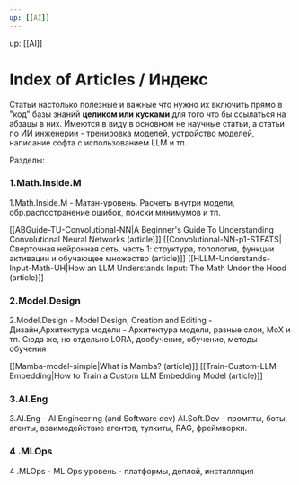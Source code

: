 ```yaml
---
up: [[AI]]
---
```

up: [[AI]]
# Index of Articles / Индекс
Статьи настолько полезные и важные что нужно их включить прямо в "код" базы знаний **целиком или кусками** для того что бы ссылаться на абзацы в них. 
Имеются в виду в основном не научные статьи, а статьи по ИИ инженерии - тренировка моделей, устройство моделей, написание софта с использованием LLM и тп.

Разделы:
### 1.Math.Inside.M
1.Math.Inside.M - Матан-уровень. Расчеты внутри модели, обр.распостранение ошибок, поиски минимумов и тп. 

[[ABGuide-TU-Convolutional-NN|A Beginner's Guide To Understanding Convolutional Neural Networks (article)]]
[[Convolutional-NN-p1-STFATS|Сверточная нейронная сеть, часть 1: структура, топология, функции активации и обучающее множество (article)]]
[[HLLM-Understands-Input-Math-UH|How an LLM Understands Input: The Math Under the Hood (article)]]
### 2.Model.Design
2.Model.Design - Model Design, Creation and Editing -   Дизайн,Архитектура модели - Архитектура модели, разные слои,  MoX и тп. Сюда же, но отдельно LORA, дообучение, обучение, методы обучения

[[Mamba-model-simple|What is Mamba? (article)]]
[[Train-Custom-LLM-Embedding|How to Train a Custom LLM Embedding Model (article)]]


### 3.AI.Eng 
3.AI.Eng - AI Engineering (and Software dev)
AI.Soft.Dev - промпты, боты, агенты, взаимодействие агентов, тулкиты, RAG, фреймворки. 

### 4 .MLOps
4 .MLOps - ML Ops уровень - платформы, деплой, инсталляция

